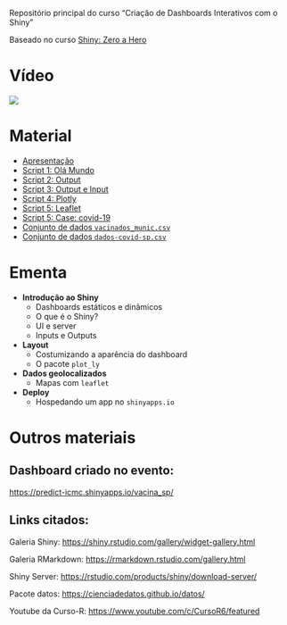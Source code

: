 
Repositório principal do curso “Criação de Dashboards Interativos com o
Shiny”

Baseado no curso [Shiny: Zero a
Hero](https://curso-r.github.io/latinr-shiny/)

# Vídeo

![](https://www.youtube.com/watch?v=25ND51icjIw)

# Material

  - [Apresentação](https://predict-icmc.github.io/curso-shiny/slides/slides_latinr_shiny_zero_to_hero.html)
  - [Script 1: Olá
    Mundo](https://predict-icmc.github.io/curso-shiny/scripts/01-ola-mundo.R)
  - [Script 2:
    Output](https://predict-icmc.github.io/curso-shiny/scripts/02-output.R)
  - [Script 3: Output e
    Input](https://predict-icmc.github.io/curso-shiny/scripts/03-output-input.R)
  - [Script 4:
    Plotly](https://predict-icmc.github.io/curso-shiny/scripts/04-plotly.R)
  - [Script 5:
    Leaflet](https://predict-icmc.github.io/curso-shiny/scripts/05-leaflet.R)
  - [Script 5: Case:
    covid-19](https://predict-icmc.github.io/curso-shiny/scripts/06-covid-19.R)
  - [Conjunto de dados
    `vacinados_munic.csv`](https://predict-icmc.github.io/curso-shiny/scripts/vacinados_munic.csv)
  - [Conjunto de dados
    `dados-covid-sp.csv`](https://predict-icmc.github.io/curso-shiny/scripts/dados-covid-sp.csv)

# Ementa

  - **Introdução ao Shiny**
      - Dashboards estáticos e dinâmicos
      - O que é o Shiny?
      - UI e server
      - Inputs e Outputs
  - **Layout**
      - Costumizando a aparência do dashboard
      - O pacote `plot_ly`
  - **Dados geolocalizados**
      - Mapas com `leaflet`
  - **Deploy**
      - Hospedando um app no `shinyapps.io`

# Outros materiais

## Dashboard criado no evento:

<https://predict-icmc.shinyapps.io/vacina_sp/>

## Links citados:

Galeria Shiny: <https://shiny.rstudio.com/gallery/widget-gallery.html>

Galeria RMarkdown: <https://rmarkdown.rstudio.com/gallery.html>

Shiny Server: <https://rstudio.com/products/shiny/download-server/>

Pacote datos: <https://cienciadedatos.github.io/datos/>

Youtube da Curso-R: <https://www.youtube.com/c/CursoR6/featured>
